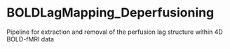 # BOLDLagMapping_Deperfusioning
Pipeline for extraction and removal of the perfusion lag structure within 4D BOLD-fMRI data
